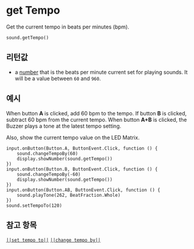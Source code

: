 # get Tempo

Get the current tempo in beats per minutes (bpm).

```sig
sound.getTempo()
```

## 리턴값

* a [number](/types/number) that is the beats per minute current set for playing sounds. It will be a value between `60` and `960`.

## 예시

When button **A** is clicked, add 60 bpm to the tempo. If button **B** is clicked, subtract 60 bpm from the current tempo. When button **A+B** is clicked, the Buzzer plays a tone at the latest tempo setting.

Also, show the current tempo value on the LED Matrix.

```blocks
input.onButton(Button.A, ButtonEvent.Click, function () {
    sound.changeTempoBy(60)
    display.showNumber(sound.getTempo())
})
input.onButton(Button.B, ButtonEvent.Click, function () {
    sound.changeTempoBy(-60)
    display.showNumber(sound.getTempo())
})
input.onButton(Button.AB, ButtonEvent.Click, function () {
    sound.playTone(262, BeatFraction.Whole)
})
sound.setTempoTo(120)
```

## 참고 항목

[`||set tempo to||`](/reference/sound/set-tempo-to) [`||change tempo by||`](/reference/sound/change-tempo-by)